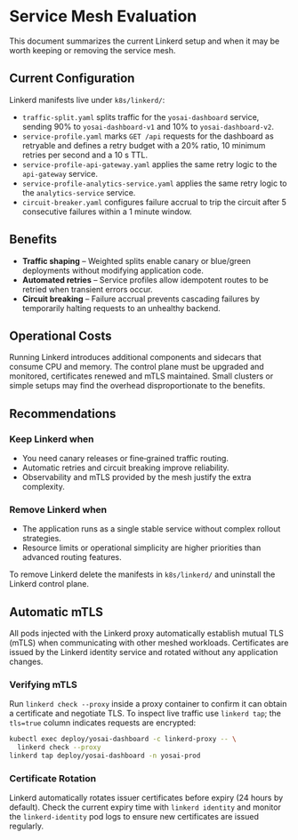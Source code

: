 # Service Mesh Evaluation

This document summarizes the current Linkerd setup and when it may be worth keeping or removing the service mesh.

## Current Configuration

Linkerd manifests live under `k8s/linkerd/`:

- `traffic-split.yaml` splits traffic for the `yosai-dashboard` service, sending 90% to `yosai-dashboard-v1` and 10% to `yosai-dashboard-v2`.
- `service-profile.yaml` marks `GET /api` requests for the dashboard as retryable and defines a retry budget with a 20% ratio, 10 minimum retries per second and a 10&nbsp;s TTL.
- `service-profile-api-gateway.yaml` applies the same retry logic to the `api-gateway` service.
- `service-profile-analytics-service.yaml` applies the same retry logic to the `analytics-service` service.
- `circuit-breaker.yaml` configures failure accrual to trip the circuit after 5 consecutive failures within a 1&nbsp;minute window.

## Benefits

- **Traffic shaping** – Weighted splits enable canary or blue/green deployments without modifying application code.
- **Automated retries** – Service profiles allow idempotent routes to be retried when transient errors occur.
- **Circuit breaking** – Failure accrual prevents cascading failures by temporarily halting requests to an unhealthy backend.

## Operational Costs

Running Linkerd introduces additional components and sidecars that consume CPU and memory. The control plane must be upgraded and monitored, certificates renewed and mTLS maintained. Small clusters or simple setups may find the overhead disproportionate to the benefits.

## Recommendations

### Keep Linkerd when

- You need canary releases or fine‑grained traffic routing.
- Automatic retries and circuit breaking improve reliability.
- Observability and mTLS provided by the mesh justify the extra complexity.

### Remove Linkerd when

- The application runs as a single stable service without complex rollout strategies.
- Resource limits or operational simplicity are higher priorities than advanced routing features.

To remove Linkerd delete the manifests in `k8s/linkerd/` and uninstall the Linkerd control plane.

## Automatic mTLS

All pods injected with the Linkerd proxy automatically establish mutual TLS
(mTLS) when communicating with other meshed workloads. Certificates are issued by
the Linkerd identity service and rotated without any application changes.

### Verifying mTLS

Run `linkerd check --proxy` inside a proxy container to confirm it can obtain a
certificate and negotiate TLS. To inspect live traffic use `linkerd tap`; the
`tls=true` column indicates requests are encrypted:

```bash
kubectl exec deploy/yosai-dashboard -c linkerd-proxy -- \
  linkerd check --proxy
linkerd tap deploy/yosai-dashboard -n yosai-prod
```

### Certificate Rotation

Linkerd automatically rotates issuer certificates before expiry (24&nbsp;hours by
default). Check the current expiry time with `linkerd identity` and monitor the
`linkerd-identity` pod logs to ensure new certificates are issued regularly.
